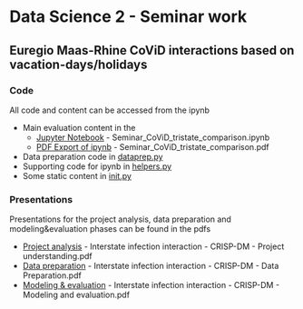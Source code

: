 # Data Science 2 - Seminar work
## Euregio Maas-Rhine CoViD interactions based on vacation-days/holidays

### Code
All code and content can be accessed from the ipynb
* Main evaluation content in the 
  * [Jupyter Notebook](https://github.com/GruenerT/DS2_EMR_CoViD_eval/blob/master/Seminar_CoViD_tristate_comparison.ipynb) - Seminar_CoViD_tristate_comparison.ipynb
  * [PDF Export of ipynb](https://github.com/GruenerT/DS2_EMR_CoViD_eval/blob/master/Seminar_CoViD_tristate_comparison.pdf) - Seminar_CoViD_tristate_comparison.pdf
* Data preparation code in [dataprep.py](https://github.com/GruenerT/DS2_EMR_CoViD_eval/blob/master/dataprep.py)
* Supporting code for ipynb in [helpers.py](https://github.com/GruenerT/DS2_EMR_CoViD_eval/blob/master/helpers.py)
* Some static content in [init.py](https://github.com/GruenerT/DS2_EMR_CoViD_eval/blob/master/init.py)


### Presentations
Presentations for the project analysis, data preparation and modeling&evaluation phases can be found in the pdfs
* [Project analysis](https://github.com/GruenerT/DS2_EMR_CoViD_eval/blob/master/Interstate%20infection%20interaction%20-%20CRISP-DM%20-%20Project%20understanding.pdf) - Interstate infection interaction - CRISP-DM - Project understanding.pdf
* [Data preparation](https://github.com/GruenerT/DS2_EMR_CoViD_eval/blob/master/Interstate%20infection%20interaction%20-%20CRISP-DM%20-%20Data%20Preparation.pdf) - Interstate infection interaction - CRISP-DM - Data Preparation.pdf
* [Modeling & evaluation](https://github.com/GruenerT/DS2_EMR_CoViD_eval/blob/master/Interstate%20infection%20interaction%20-%20CRISP-DM%20-%20Modeling%20and%20evaluation.pdf) - Interstate infection interaction - CRISP-DM - Modeling and evaluation.pdf
